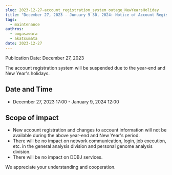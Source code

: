 ```yaml
---
slug: 2023-12-27-account_registration_system_outage_NewYearsHoliday
title: "December 27, 2023 - Junuary 9 30, 2024: Notice of Account Registration System Outage from December 27 to January 9"
tags:
  - maintenance
authros:
  - oogasawara
  - akatsumata
date: 2023-12-27
---
```


Publication Date: December 27, 2023


The account registration system will be suspended due to the year-end and New Year's holidays.

## Date and Time
- December 27, 2023 17:00 - January 9, 2024 12:00

## Scope of impact
- New account registration and changes to account information will not be available during the above year-end and New Year's period.
- There will be no impact on network communication, login, job execution, etc. in the general analysis division and personal genome analysis division.
- There will be no impact on DDBJ services.

We appreciate your understanding and cooperation.
